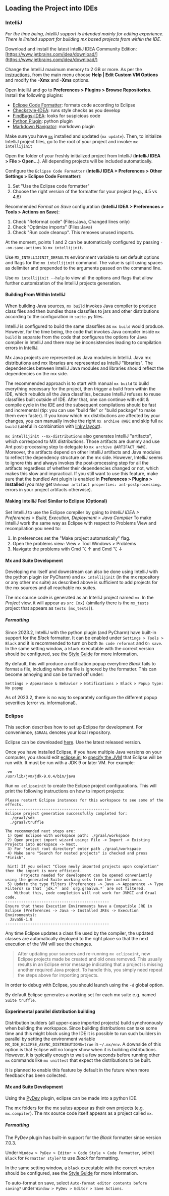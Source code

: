 ## Loading the Project into IDEs

### IntelliJ

*For the time being, IntelliJ support is intended mainly for editing experience. There is limited support for building
mx based projects from within the IDE.*

Download and install the latest IntelliJ IDEA Community Edition: [https://www.jetbrains.com/idea/download/](https://www.jetbrains.com/idea/download/)

Change the IntelliJ maximum memory to 2 GB or more. As per the [instructions](https://www.jetbrains.com/idea/help/increasing-memory-heap.html#d1366197e127), from the main menu choose **Help | Edit Custom VM Options** and modify the **-Xmx** and **-Xms** options.

Open IntelliJ and go to **Preferences > Plugins > Browse Repositories**. Install the following plugins:

* [Eclipse Code Formatter](https://plugins.jetbrains.com/plugin/6546): formats code according to Eclipse
* [Checkstyle-IDEA](https://plugins.jetbrains.com/plugin/1065): runs style checks as you develop
* [FindBugs-IDEA](https://plugins.jetbrains.com/plugin/3847): looks for suspicious code
* [Python Plugin](https://plugins.jetbrains.com/idea/plugin/631-python): python plugin
* [Markdown Navigator](https://plugins.jetbrains.com/plugin/7896-markdown-navigator): markdown plugin

Make sure you have [`mx`](https://github.com/graalvm/mx) installed and updated (`mx update`). Then, to initialize IntelliJ project files, go to the root of your project and invoke: `mx intellijinit`

Open the folder of your freshly initialized project from IntelliJ (**IntelliJ IDEA > File > Open…**). All depending projects will be included automatically.

Configure the `Eclipse Code Formatter` (**IntelliJ IDEA > Preferences > Other Settings > Eclipse Code Formatter**):

1. Set "Use the Eclipse code formatter"
2. Choose the right version of the formatter for your project (e.g., 4.5 vs 4.6)

Recommended _Format on Save_ configuration (**IntelliJ IDEA > Preferences > Tools > Actions on Save**):

1. Check "Reformat code" (Files:Java, Changed lines only)
2. Check "Optimize imports" (Files:Java)
3. Check "Run code cleanup". This removes unused imports.

At the moment, points 1 and 2 can be automatically configured by passing `--on-save-actions` to `mx intellijinit`.

Use `MX_INTELLIJINIT_DEFAULTS` environment variable to set default options and flags for the `mx intellijinit` command.
The value is split using spaces as delimiter and prepended to the arguments passed on the command line.

Use `mx intellijinit --help` to view all the options and flags that allow further customization
of the IntelliJ projects generation.


#### Building From Within IntelliJ

When building Java sources, `mx build` invokes Java compiler to produce class files and then bundles those classfiles
to jars and other distributions according to the configuration in `suite.py` files.

IntelliJ is configured to build the same classfiles as `mx build` would produce. However, for the time being, the code
that invokes Java compiler inside `mx build` is separate from the code that configures the options for Java compiler
in IntelliJ and there may be inconsistencies leading to compilation errors in IntelliJ.

Mx Java projects are represented as Java modules in IntelliJ. Java mx distributions and mx libraries are represented
as IntelliJ "libraries". The dependencies between IntelliJ Java modules and libraries should reflect the dependencies
on the mx side.

The recommended approach is to start with manual `mx build` to build everything necessary for the project,
then trigger a build from within the IDE, which rebuilds all the Java classfiles, because IntelliJ refuses to reuse
classfiles built outside of IDE. After that, one can continue with edit & compile cycle in the IDE and the
subsequent compilations should be fast and incremental (tip: you can use "build file" or "build package" to make
them even faster). If you know which mx distributions are affected by your changes, you can manually invoke
the right `mx archive @ABC` and skip full `mx build` (useful in combination with
[linky layout](layout-distributions.md#linky_layout)).

`mx intellijinit --mx-distributions` also generates IntelliJ "artifacts", which correspond to MX distributions.
Those artifacts are dummy and use Ant post-processing step to delegate to `mx archive @ARTIFACT_NAME`.
Moreover, the artifacts depend on other IntelliJ artifacts and Java modules to reflect the dependency structure
on the mx side. However, IntelliJ seems to ignore this and always invokes the post-processing step for all the
artifacts regardless of whether their dependencies changed or not, which makes this slow and impractical. If you
still want to use this feature, make sure that the bundled Ant plugin is enabled in **Preferences > Plugins > Installed**
(you may get `Unknown artifact properties: ant-postprocessing.` errors in your project artifacts otherwise).


#### Making IntelliJ Feel Similar to Eclipse (Optional)

Set IntelliJ to use the Eclipse compiler by going to *IntelliJ IDEA > Preferences > Build, Execution, Deployment > Java Compiler*
To make IntelliJ work the same way as Eclipse with respect to Problems View and recompilation you need to:

1. In preferences set the "Make project automatically" flag.
2. Open the problems view:  View > Tool Windows > Problems
3. Navigate the problems with Cmd ⌥ ↑ and Cmd ⌥ ↓

#### Mx and Suite Development

Developing mx itself and downstream can also be done using IntelliJ with the python plugin (or PyCharm)
and `mx intellijinit` (in the mx repository or any other mx suite) as described above is sufficient to add projects for
the mx sources and all reachable mx suites.

The mx source code is generated as an IntelliJ project named `mx`. In the *Project* view, it will appear
as `src [mx]` (similarly there is the `mx_tests` project that appears as `tests [mx_tests]`).

##### Formatting

Since 2023.2, IntelliJ with the python plugin (and PyCharm) have built-in support for the *Black* formatter.
It can be enabled under `Settings > Tools > Black` and it is recommended to turn on both `On code reformat`
and `On save`.
In the same setting window, a `black` executable with the correct version should be configured, see
the [Style Guide](./Styleguide.md) for more information.

By default, this will produce a notification popup everytime *Black* fails to format a file, including when the file is
ignored by the formatter.
This can become annoying and can be turned off under:

```
Settings > Appearance & Behavior > Notifications > Black > Popup type: No popup
```

As of 2023.2, there is no way to separately configure the different popup severities (error vs. informational).

### Eclipse
This section describes how to set up Eclipse for development. For convenience, `$GRAAL` denotes your local repository.

Eclipse can be downloaded [here](http://download.eclipse.org/eclipse/downloads/). Use the latest released version.

Once you have installed Eclipse, if you have multiple Java versions on your computer, you should edit [eclipse.ini](http://wiki.eclipse.org/Eclipse.ini) to [specify the JVM](http://wiki.eclipse.org/Eclipse.ini#Specifying_the_JVM) that Eclipse will be run with. It must be run with a JDK 9 or later VM. For example:
```
-vm
/usr/lib/jvm/jdk-9.0.4/bin/java
```

Run `mx eclipseinit` to create the Eclipse project configurations.
This will print the following instructions on how to import projects:

```
Please restart Eclipse instances for this workspace to see some of the effects.
----------------------------------------------
Eclipse project generation successfully completed for:
  ./graal/sdk
  ./graal/truffle

The recommended next steps are:
 1) Open Eclipse with workspace path: ./graal/workspace
 2) Open project import wizard using: File -> Import -> Existing Projects into Workspace -> Next.
 3) For "select root directory" enter path ./graal/workspace
 4) Make sure "Search for nested projects" is checked and press "Finish".

 hint) If you select "Close newly imported projects upon completion" then the import is more efficient.
       Projects needed for development can be opened conveniently using the generated Suite working sets from the context menu.
 5) Update the type filters (Preferences -> Java -> Appearance -> Type Filters) so that `jdk.*` and `org.graalvm.*` are not filtered.
    Without this, code completion will not work for JVMCI and Graal code.
----------------------------------------------
Ensure that these Execution Environments have a Compatible JRE in Eclipse (Preferences -> Java -> Installed JREs -> Execution Environments):
  JavaSE-1.8
----------------------------------------------

```
Any time Eclipse updates a class file used by the compiler, the updated classes are automatically deployed to the right place so that the next execution of the VM will see the changes.

> After updating your sources and re-running `mx eclipseint`, new Eclipse projects made be created and old ones removed. This usually results in an Eclipse error message indicating that a project is missing another required Java project. To handle this, you simply need repeat the steps above for importing projects.

In order to debug with Eclipse, you should launch using the `-d` global option.

By default Eclipse generates a working set for each mx suite e.g. named `Suite truffle`.

#### Experimental parallel distribution building

Distribution builders (all upper-case imported projects) build synchronously when building the workspace.
Since building distributions can take some time and this might block using the IDE it is possible to run such builders in parallel by setting the environment variable `MX_IDE_ECLIPSE_ASYNC_DISTRIBUTIONS=true` in `~/.mx/env`.
A downside of this option is that Eclipse will no longer show when it is building distributions.
However, it is typically enough to wait a few seconds before running other `mx` commands like `mx unittest` that expect the distributions to be built.

It is planned to enable this feature by default in the future when more feedback has been collected.

#### Mx and Suite Development

Using the [PyDev](https://www.pydev.org/) plugin, eclipse can be made into a python IDE.

The mx folders for the mx suites appear as their own projects (e.g. `mx.compiler`).
The mx source code itself appears as a project called `mx`.

##### Formatting

The PyDev plugin has built-in support for the *Black* formatter since version 7.0.3.

Under `Window > PyDev > Editor > Code Style > Code Formatter`, select `Black` for `Formatter style?` to use *Black* for formatting.

In the same setting window, a `black` executable with the correct version should be configured, see
the [Style Guide](./Styleguide.md) for more information.

To auto-format on save, select `Auto-format editor contents before saving?` under `Window > PyDev > Editor > Save Actions`.
